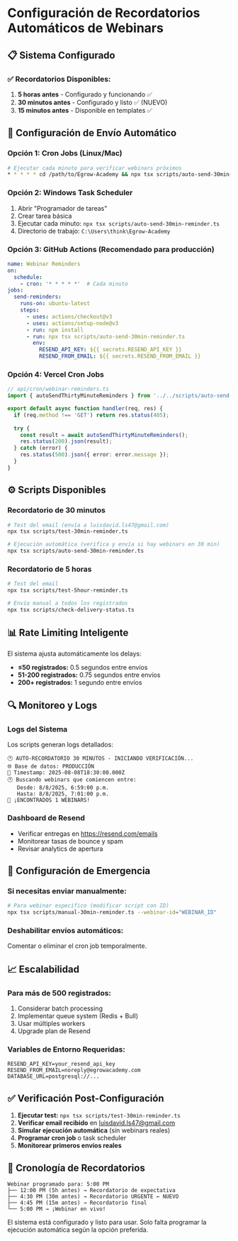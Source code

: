 # Configuración de Recordatorios Automáticos de Webinars

## 📋 Sistema Configurado

### ✅ Recordatorios Disponibles:
1. **5 horas antes** - Configurado y funcionando ✅
2. **30 minutos antes** - Configurado y listo ✅ (NUEVO)
3. **15 minutos antes** - Disponible en templates ✅

## 🔧 Configuración de Envío Automático

### Opción 1: Cron Jobs (Linux/Mac)
```bash
# Ejecutar cada minuto para verificar webinars próximos
* * * * * cd /path/to/Egrow-Academy && npx tsx scripts/auto-send-30min-reminder.ts >> /var/log/webinar-reminders.log 2>&1
```

### Opción 2: Windows Task Scheduler
1. Abrir "Programador de tareas"
2. Crear tarea básica
3. Ejecutar cada minuto: `npx tsx scripts/auto-send-30min-reminder.ts`
4. Directorio de trabajo: `C:\Users\think\Egrow-Academy`

### Opción 3: GitHub Actions (Recomendado para producción)
```yaml
name: Webinar Reminders
on:
  schedule:
    - cron: '* * * * *'  # Cada minuto
jobs:
  send-reminders:
    runs-on: ubuntu-latest
    steps:
      - uses: actions/checkout@v3
      - uses: actions/setup-node@v3
      - run: npm install
      - run: npx tsx scripts/auto-send-30min-reminder.ts
        env:
          RESEND_API_KEY: ${{ secrets.RESEND_API_KEY }}
          RESEND_FROM_EMAIL: ${{ secrets.RESEND_FROM_EMAIL }}
```

### Opción 4: Vercel Cron Jobs
```typescript
// api/cron/webinar-reminders.ts
import { autoSendThirtyMinuteReminders } from '../../scripts/auto-send-30min-reminder';

export default async function handler(req, res) {
  if (req.method !== 'GET') return res.status(405);
  
  try {
    const result = await autoSendThirtyMinuteReminders();
    res.status(200).json(result);
  } catch (error) {
    res.status(500).json({ error: error.message });
  }
}
```

## ⚙️ Scripts Disponibles

### Recordatorio de 30 minutos
```bash
# Test del email (envía a luisdavid.ls47@gmail.com)
npx tsx scripts/test-30min-reminder.ts

# Ejecución automática (verifica y envía si hay webinars en 30 min)
npx tsx scripts/auto-send-30min-reminder.ts
```

### Recordatorio de 5 horas
```bash
# Test del email
npx tsx scripts/test-5hour-reminder.ts

# Envío manual a todos los registrados
npx tsx scripts/check-delivery-status.ts
```

## 📊 Rate Limiting Inteligente

El sistema ajusta automáticamente los delays:
- **≤50 registrados:** 0.5 segundos entre envíos
- **51-200 registrados:** 0.75 segundos entre envíos  
- **200+ registrados:** 1 segundo entre envíos

## 🔍 Monitoreo y Logs

### Logs del Sistema
Los scripts generan logs detallados:
```
🕐 AUTO-RECORDATORIO 30 MINUTOS - INICIANDO VERIFICACIÓN...
🌐 Base de datos: PRODUCCIÓN
📅 Timestamp: 2025-08-08T18:30:00.000Z
🕐 Buscando webinars que comiencen entre:
   Desde: 8/8/2025, 6:59:00 p.m.
   Hasta: 8/8/2025, 7:01:00 p.m.
🎯 ¡ENCONTRADOS 1 WEBINARS!
```

### Dashboard de Resend
- Verificar entregas en https://resend.com/emails
- Monitorear tasas de bounce y spam
- Revisar analytics de apertura

## 🚨 Configuración de Emergencia

### Si necesitas enviar manualmente:
```bash
# Para webinar específico (modificar script con ID)
npx tsx scripts/manual-30min-reminder.ts --webinar-id="WEBINAR_ID"
```

### Deshabilitar envíos automáticos:
Comentar o eliminar el cron job temporalmente.

## 📈 Escalabilidad

### Para más de 500 registrados:
1. Considerar batch processing
2. Implementar queue system (Redis + Bull)
3. Usar múltiples workers
4. Upgrade plan de Resend

### Variables de Entorno Requeridas:
```env
RESEND_API_KEY=your_resend_api_key
RESEND_FROM_EMAIL=noreply@egrowacademy.com
DATABASE_URL=postgresql://...
```

## ✅ Verificación Post-Configuración

1. **Ejecutar test:** `npx tsx scripts/test-30min-reminder.ts`
2. **Verificar email recibido** en luisdavid.ls47@gmail.com
3. **Simular ejecución automática** (sin webinars reales)
4. **Programar cron job** o task scheduler
5. **Monitorear primeros envíos reales**

## 🎯 Cronología de Recordatorios

```
Webinar programado para: 5:00 PM
├── 12:00 PM (5h antes) → Recordatorio de expectativa
├── 4:30 PM (30m antes) → Recordatorio URGENTE ← NUEVO
├── 4:45 PM (15m antes) → Recordatorio final
└── 5:00 PM → ¡Webinar en vivo!
```

El sistema está configurado y listo para usar. Solo falta programar la ejecución automática según la opción preferida.